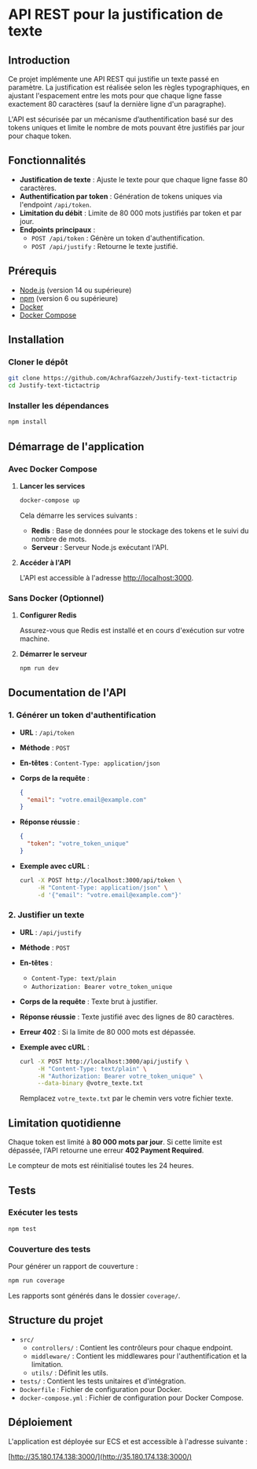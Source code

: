 # API REST pour la justification de texte

## Introduction

Ce projet implémente une API REST qui justifie un texte passé en paramètre. La justification est réalisée selon les règles typographiques, en ajustant l'espacement entre les mots pour que chaque ligne fasse exactement 80 caractères (sauf la dernière ligne d'un paragraphe).

L'API est sécurisée par un mécanisme d’authentification basé sur des tokens uniques et limite le nombre de mots pouvant être justifiés par jour pour chaque token.

## Fonctionnalités

- **Justification de texte** : Ajuste le texte pour que chaque ligne fasse 80 caractères.
- **Authentification par token** : Génération de tokens uniques via l'endpoint `/api/token`.
- **Limitation du débit** : Limite de 80 000 mots justifiés par token et par jour.
- **Endpoints principaux** :
  - `POST /api/token` : Génère un token d'authentification.
  - `POST /api/justify` : Retourne le texte justifié.

## Prérequis

- [Node.js](https://nodejs.org/) (version 14 ou supérieure)
- [npm](https://www.npmjs.com/) (version 6 ou supérieure)
- [Docker](https://www.docker.com/)
- [Docker Compose](https://docs.docker.com/compose/)

## Installation

### Cloner le dépôt

```bash
git clone https://github.com/AchrafGazzeh/Justify-text-tictactrip
cd Justify-text-tictactrip
```

### Installer les dépendances

```bash
npm install
```

## Démarrage de l'application

### Avec Docker Compose

1. **Lancer les services**

   ```bash
   docker-compose up
   ```

   Cela démarre les services suivants :

   - **Redis** : Base de données pour le stockage des tokens et le suivi du nombre de mots.
   - **Serveur** : Serveur Node.js exécutant l'API.

2. **Accéder à l'API**

   L'API est accessible à l'adresse [http://localhost:3000](http://localhost:3000).

### Sans Docker (Optionnel)

1. **Configurer Redis**

   Assurez-vous que Redis est installé et en cours d'exécution sur votre machine.

2. **Démarrer le serveur**

   ```bash
   npm run dev
   ```

## Documentation de l'API

### 1. Générer un token d'authentification

- **URL** : `/api/token`
- **Méthode** : `POST`
- **En-têtes** : `Content-Type: application/json`
- **Corps de la requête** :

  ```json
  {
    "email": "votre.email@example.com"
  }
  ```

- **Réponse réussie** :

  ```json
  {
    "token": "votre_token_unique"
  }
  ```

- **Exemple avec cURL** :

  ```bash
  curl -X POST http://localhost:3000/api/token \
       -H "Content-Type: application/json" \
       -d '{"email": "votre.email@example.com"}'
  ```

### 2. Justifier un texte

- **URL** : `/api/justify`
- **Méthode** : `POST`
- **En-têtes** :
  - `Content-Type: text/plain`
  - `Authorization: Bearer votre_token_unique`
- **Corps de la requête** : Texte brut à justifier.
- **Réponse réussie** : Texte justifié avec des lignes de 80 caractères.
- **Erreur 402** : Si la limite de 80 000 mots est dépassée.
- **Exemple avec cURL** :

  ```bash
  curl -X POST http://localhost:3000/api/justify \
       -H "Content-Type: text/plain" \
       -H "Authorization: Bearer votre_token_unique" \
       --data-binary @votre_texte.txt
  ```

  Remplacez `votre_texte.txt` par le chemin vers votre fichier texte.

## Limitation quotidienne

Chaque token est limité à **80 000 mots par jour**. Si cette limite est dépassée, l'API retourne une erreur **402 Payment Required**.

Le compteur de mots est réinitialisé toutes les 24 heures.

## Tests

### Exécuter les tests

```bash
npm test
```

### Couverture des tests

Pour générer un rapport de couverture :

```bash
npm run coverage
```

Les rapports sont générés dans le dossier `coverage/`.

## Structure du projet

- `src/`
  - `controllers/` : Contient les contrôleurs pour chaque endpoint.
  - `middleware/` : Contient les middlewares pour l'authentification et la limitation.
  - `utils/` : Définit les utils.
- `tests/` : Contient les tests unitaires et d'intégration.
- `Dockerfile` : Fichier de configuration pour Docker.
- `docker-compose.yml` : Fichier de configuration pour Docker Compose.

## Déploiement

L'application est déployée sur ECS et est accessible à l'adresse suivante :

[http://35.180.174.138:3000/](http://35.180.174.138:3000/)

